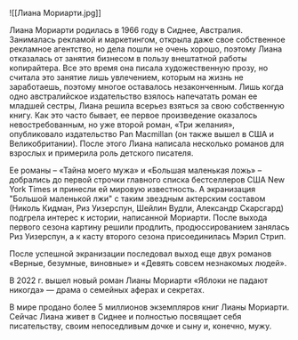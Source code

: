![[Лиана Мориарти.jpg]]

Лиана Мориарти родилась в 1966 году в Сиднее, Австралия. Занималась рекламой и маркетингом, открыла даже свое собственное рекламное агентство, но дела пошли не очень хорошо, поэтому Лиана отказалась от занятия бизнесом в пользу внештатной работы копирайтера. Все это время она писала художественную прозу, но считала это занятие лишь увлечением, которым на жизнь не заработаешь, поэтому многое оставалось незаконченным. Лишь когда одно австралийское издательство взялось напечатать роман ее младшей сестры, Лиана решила всерьез взяться за свою собственную книгу. Как это часто бывает, ее первое произведение оказалось невостребованным, но уже второй роман, «Три желания», опубликовало издательство Pan Macmillan (он также вышел в США и Великобритании). После этого Лиана написала несколько романов для взрослых и примерила роль детского писателя.

Ее романы – «Тайна моего мужа» и «Большая маленькая ложь» – добрались до первой строчки главного списка бестселлеров США New York Times и принесли ей мировую известность. А экранизация "Большой маленькой лжи" с таким звездным актерским составом (Николь Кидман, Риз Уизерспун, Шейлин Вудли, Александр Скарсгард) подгрела интерес к истории, написанной Мориарти. После выхода первого сезона картину решили продлить, продюссированием занялась Риз Уизерспун, а к касту второго сезона присоединилась Мэрил Стрип.

После успешной экранизации последовал выход еще двух романов «Верные, безумные, виновные» и «Девять совсем незнакомых людей».

В 2022 г. вышел новый роман Лианы Мориарти «Яблоки не падают никогда» — драма о семейных аферах и секретах.

В мире продано более 5 миллионов экземпляров книг Лианы Мориарти. Сейчас Лиана живет в Сиднее и полностью посвящает себя писательству, своим непоседливым дочке и сыну и, конечно, мужу.